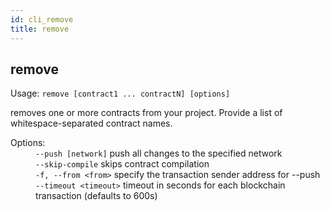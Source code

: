 ```yaml
---
id: cli_remove
title: remove
---
```


<div class="cli-command"><h2 class="cli-title">remove</h2><p class="cli-usage">Usage: <code>remove [contract1 ... contractN] [options]</code></p><p>removes one or more contracts from your project. Provide a list of whitespace-separated contract names.<br/></p><dl><dt><span>Options:</span></dt><dd><div><code>--push [network]</code> push all changes to the specified network</div><div><code>--skip-compile</code> skips contract compilation</div><div><code>-f, --from &lt;from&gt;</code> specify the transaction sender address for --push</div><div><code>--timeout &lt;timeout&gt;</code> timeout in seconds for each blockchain transaction (defaults to 600s)</div></dd></dl></div>
